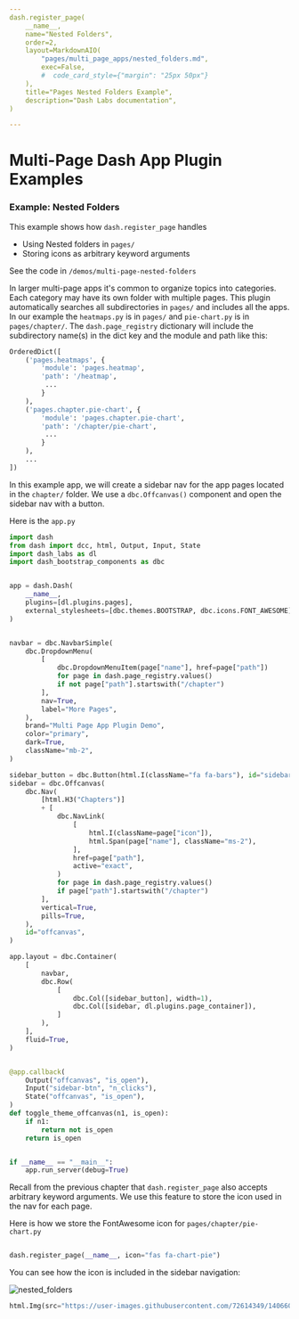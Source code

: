 ```yaml
---
dash.register_page(
    __name__,
    name="Nested Folders",
    order=2,
    layout=MarkdownAIO(
        "pages/multi_page_apps/nested_folders.md",
        exec=False,
        #  code_card_style={"margin": "25px 50px"}
    ),
    title="Pages Nested Folders Example",
    description="Dash Labs documentation",
)

---
```



# Multi-Page Dash App Plugin Examples

### Example: Nested Folders
This example shows how `dash.register_page` handles
  - Using Nested folders in `pages/` 
  - Storing icons as arbitrary keyword arguments

See the code in `/demos/multi-page-nested-folders`

In larger multi-page apps it's common to organize topics into categories. Each category may have its own folder with multiple 
pages. This plugin automatically searches all subdirectories in `pages/` and includes all the apps.
In our example the `heatmaps.py` is in `pages/` and  `pie-chart.py` is in `pages/chapter/`.
The `dash.page_registry` dictionary will include the subdirectory name(s) in the dict key and the module and path like this:

```python
OrderedDict([
    ('pages.heatmaps', {
        'module': 'pages.heatmap', 
        'path': '/heatmap',
         ...
        }
    ),
    ('pages.chapter.pie-chart', {
        'module': 'pages.chapter.pie-chart', 
        'path': '/chapter/pie-chart',
         ...
        }
    ),
    ...
])

```

In this example app, we will create a sidebar nav for the app pages located in the `chapter/` folder.  We use a `dbc.Offcanvas()` component and open the sidebar nav with a button.

Here is the `app.py`

```python
import dash
from dash import dcc, html, Output, Input, State
import dash_labs as dl
import dash_bootstrap_components as dbc


app = dash.Dash(
    __name__,
    plugins=[dl.plugins.pages],
    external_stylesheets=[dbc.themes.BOOTSTRAP, dbc.icons.FONT_AWESOME],
)


navbar = dbc.NavbarSimple(
    dbc.DropdownMenu(
        [
            dbc.DropdownMenuItem(page["name"], href=page["path"])
            for page in dash.page_registry.values()
            if not page["path"].startswith("/chapter")
        ],
        nav=True,
        label="More Pages",
    ),
    brand="Multi Page App Plugin Demo",
    color="primary",
    dark=True,
    className="mb-2",
)

sidebar_button = dbc.Button(html.I(className="fa fa-bars"), id="sidebar-btn")
sidebar = dbc.Offcanvas(
    dbc.Nav(
        [html.H3("Chapters")]
        + [
            dbc.NavLink(
                [
                    html.I(className=page["icon"]),
                    html.Span(page["name"], className="ms-2"),
                ],
                href=page["path"],
                active="exact",
            )
            for page in dash.page_registry.values()
            if page["path"].startswith("/chapter")
        ],
        vertical=True,
        pills=True,
    ),
    id="offcanvas",
)

app.layout = dbc.Container(
    [
        navbar,
        dbc.Row(
            [
                dbc.Col([sidebar_button], width=1),
                dbc.Col([sidebar, dl.plugins.page_container]),
            ]
        ),
    ],
    fluid=True,
)


@app.callback(
    Output("offcanvas", "is_open"),
    Input("sidebar-btn", "n_clicks"),
    State("offcanvas", "is_open"),
)
def toggle_theme_offcanvas(n1, is_open):
    if n1:
        return not is_open
    return is_open


if __name__ == "__main__":
    app.run_server(debug=True)

```

Recall from the previous chapter that  `dash.register_page` also accepts arbitrary keyword arguments. We use this
feature to store the icon used in the nav for each page. 

Here is how we store the FontAwesome icon for `pages/chapter/pie-chart.py`

```python

dash.register_page(__name__, icon="fas fa-chart-pie")
```

You can see how the icon is included in the sidebar navigation:

![nested_folders](https://user-images.githubusercontent.com/72614349/140660047-d97e80b0-72dd-4fbe-b862-55f5a6431331.gif)


```python # exec-true
html.Img(src="https://user-images.githubusercontent.com/72614349/140660047-d97e80b0-72dd-4fbe-b862-55f5a6431331.gif", className="img-fluid")

```